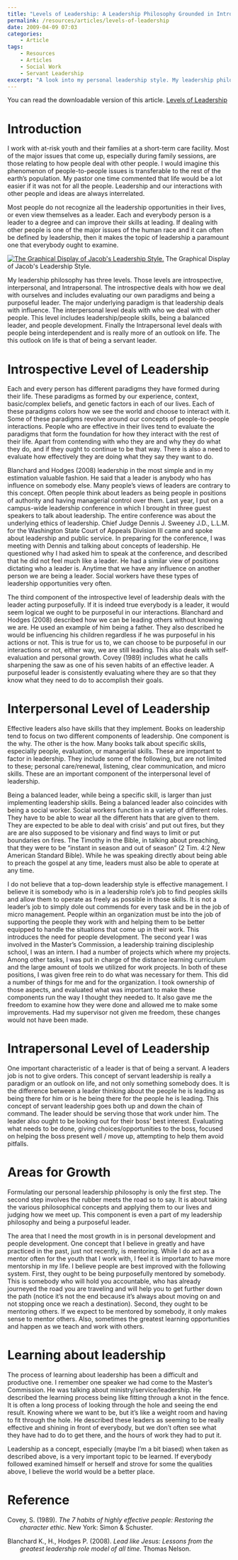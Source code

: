 ```yaml
---
title: "Levels of Leadership: A Leadership Philosophy Grounded in Introspective, Interpersonal, and Intrapersonal Concepts"
permalink: /resources/articles/levels-of-leadership
date: 2009-04-09 07:03
categories:
    - Article
tags:
    - Resources
    - Articles
    - Social Work
    - Servant Leadership
excerpt: "A look into my personal leadership style. My leadership philosophy has three levels. Those levels are introspective, interpersonal, and Intrapersonal. The introspective deals with how we deal with ourselves and includes evaluating our own paradigms and being a purposeful leader. The major underlying paradigm is that leadership deals with influence. The interpersonal level deals with who we deal with other people. This level includes leadership/people skills, being a balanced leader, and people development. Finally, the Intrapersonal level deals with people being interdependent and is really more of an outlook on life. This outlook on life is that of being a servant leader."
---
```


You can read the downloadable version of this article. [Levels of Leadership][1]

   [1]: /assets/media/levels-leadership-philosophy.pdf

# Introduction

I work with at-risk youth and their families at a short-term care facility. Most of the major issues that come up, especially during family sessions, are those relating to how people deal with other people. I would imagine this phenomenon of people-to-people issues is transferable to the rest of the earth’s population. My pastor one time commented that life would be a lot easier if it was not for all the people. Leadership and our interactions with other people and ideas are always interrelated.

Most people do not recognize all the leadership opportunities in their lives, or even view themselves as a leader. Each and everybody person is a leader to a degree and can improve their skills at leading. If dealing with other people is one of the major issues of the human race and it can often be defined by leadership, then it makes the topic of leadership a paramount one that everybody ought to examine.

[![The Graphical Display of Jacob's Leadership Style.][2]][2] The Graphical Display of Jacob's Leadership Style. 

   [2]: /assets/media/jacob-leadership-philosophy.jpg

My leadership philosophy has three levels. Those levels are introspective, interpersonal, and Intrapersonal. The introspective deals with how we deal with ourselves and includes evaluating our own paradigms and being a purposeful leader. The major underlying paradigm is that leadership deals with influence. The interpersonal level deals with who we deal with other people. This level includes leadership/people skills, being a balanced leader, and people development. Finally the Intrapersonal level deals with people being interdependent and is really more of an outlook on life. The this outlook on life is that of being a servant leader.

# Introspective Level of Leadership

Each and every person has different paradigms they have formed during their life. These paradigms as formed by our experience, context, basic/complex beliefs, and genetic factors in each of our lives. Each of these paradigms colors how we see the world and choose to interact with it. Some of these paradigms revolve around our concepts of people-to-people interactions. People who are effective in their lives tend to evaluate the paradigms that form the foundation for how they interact with the rest of their life. Apart from contending with who they are and why they do what they do, and if they ought to continue to be that way. There is also a need to evaluate how effectively they are doing what they say they want to do.

Blanchard and Hodges (2008) leadership in the most simple and in my estimation valuable fashion. He said that a leader is anybody who has influence on somebody else. Many people’s views of leaders are contrary to this concept. Often people think about leaders as being people in positions of authority and having managerial control over them. Last year, I put on a campus-wide leadership conference in which I brought in three guest speakers to talk about leadership. The entire conference was about the underlying ethics of leadership. Chief Judge Dennis J. Sweeney J.D., L.L.M. for the Washington State Court of Appeals Division III came and spoke about leadership and public service. In preparing for the conference, I was meeting with Dennis and talking about concepts of leadership. He questioned why I had asked him to speak at the conference, and described that he did not feel much like a leader. He had a similar view of positions dictating who a leader is. Anytime that we have any influence on another person we are being a leader. Social workers have these types of leadership opportunities very often.

The third component of the introspective level of leadership deals with the leader acting purposefully. If it is indeed true everybody is a leader, it would seem logical we ought to be purposeful in our interactions. Blanchard and Hodges (2008) described how we can be leading others without knowing we are. He used an example of him being a father. They also described he would be influencing his children regardless if he was purposeful in his actions or not. This is true for us to, we can choose to be purposeful in our interactions or not, either way, we are still leading. This also deals with self-evaluation and personal growth. Covey (1989) includes what he calls sharpening the saw as one of his seven habits of an effective leader. A purposeful leader is consistently evaluating where they are so that they know what they need to do to accomplish their goals.

# Interpersonal Level of Leadership

Effective leaders also have skills that they implement. Books on leadership tend to focus on two different components of leadership. One component is the why. The other is the how. Many books talk about specific skills, especially people, evaluation, or managerial skills. These are important to factor in leadership. They include some of the following, but are not limited to these; personal care/renewal, listening, clear communication, and micro skills. These are an important component of the interpersonal level of leadership.

Being a balanced leader, while being a specific skill, is larger than just implementing leadership skills. Being a balanced leader also coincides with being a social worker. Social workers function in a variety of different roles. They have to be able to wear all the different hats that are given to them. They are expected to be able to deal with crisis’ and put out fires, but they are are also supposed to be visionary and find ways to limit or put boundaries on fires. The Timothy in the Bible, in talking about preaching, that they were to be “instant in season and out of season” (2 Tim. 4:2 New American Standard Bible). While he was speaking directly about being able to preach the gospel at any time, leaders must also be able to operate at any time.

I do not believe that a top-down leadership style is effective management. I believe it is somebody who is in a leadership role’s job to find peoples skills and allow them to operate as freely as possible in those skills. It is not a leader’s job to simply dole out commends for every task and be in the job of micro management. People within an organization must be into the job of supporting the people they work with and helping them to be better equipped to handle the situations that come up in their work. This introduces the need for people development. The second year I was involved in the Master’s Commission, a leadership training discipleship school, I was an intern. I had a number of projects which where my projects. Among other tasks, I was put in charge of the distance learning curriculum and the large amount of tools we utilized for work projects. In both of these positions, I was given free rein to do what was necessary for them. This did a number of things for me and for the organization. I took ownership of those aspects, and evaluated what was important to make these components run the way I thought they needed to. It also gave me the freedom to examine how they were done and allowed me to make some improvements. Had my supervisor not given me freedom, these changes would not have been made.

# Intrapersonal Level of Leadership

One important characteristic of a leader is that of being a servant. A leaders job is not to give orders. This concept of servant leadership is really a paradigm or an outlook on life, and not only something somebody does. It is the difference between a leader thinking about the people he is leading as being there for him or is he being there for the people he is leading. This concept of servant leadership goes both up and down the chain of command. The leader should be serving those that work under him. The leader also ought to be looking out for their boss’ best interest. Evaluating what needs to be done, giving choices/opportunities to the boss, focused on helping the boss present well / move up, attempting to help them avoid pitfalls.

# Areas for Growth

Formulating our personal leadership philosophy is only the first step. The second step involves the rubber meets the road so to say. It is about taking the various philosophical concepts and applying them to our lives and judging how we meet up. This component is even a part of my leadership philosophy and being a purposeful leader.

The area that I need the most growth in is in personal development and people development. One concept that I believe in greatly and have practiced in the past, just not recently, is mentoring. While I do act as a mentor often for the youth that I work with, I feel it is important to have more mentorship in my life. I believe people are best improved with the following system. First, they ought to be being purposefully mentored by somebody. This is somebody who will hold you accountable, who has already journeyed the road you are traveling and will help you to get further down the path (notice it’s not the end because it’s always about moving on and not stopping once we reach a destination). Second, they ought to be mentoring others. If we expect to be mentored by somebody, it only makes sense to mentor others. Also, sometimes the greatest learning opportunities and happen as we teach and work with others.

# Learning about leadership

The process of learning about leadership has been a difficult and productive one. I remember one speaker we had come to the Master’s Commission. He was talking about ministry/service/leadership. He described the learning process being like fitting through a knot in the fence. It is often a long process of looking through the hole and seeing the end result. Knowing where we want to be, but it’s like a weight room and having to fit through the hole. He described these leaders as seeming to be really effective and shining in front of everybody, but we don’t often see what they have had to do to get there, and the hours of work they had to put it.

Leadership as a concept, especially (maybe I’m a bit biased) when taken as described above, is a very important topic to be learned. If everybody followed examined himself or herself and strove for some the qualities above, I believe the world would be a better place.

# Reference

<div style="margin: 0 0 0 2em; text-indent: -2em;" markdown="1">

Covey, S. (1989). _The 7 habits of highly effective people: Restoring the character ethic_. New York: Simon & Schuster.

Blanchard K., H., Hodges P. (2008). _Lead like Jesus: Lessons from the greatest leadership role model of all time._ Thomas Nelson.

</div>